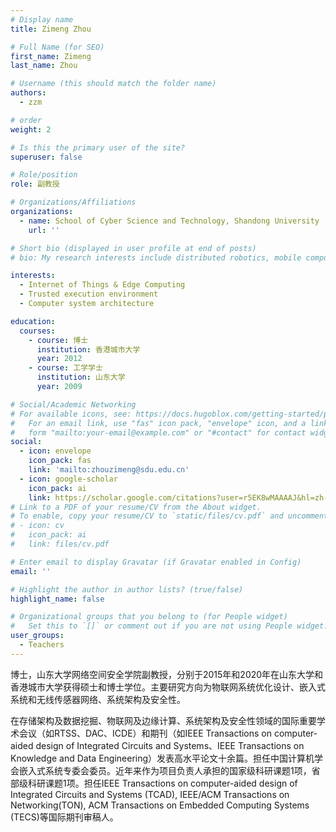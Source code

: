 ```yaml
---
# Display name
title: Zimeng Zhou

# Full Name (for SEO)
first_name: Zimeng
last_name: Zhou

# Username (this should match the folder name)
authors:
  - zzm

# order
weight: 2

# Is this the primary user of the site?
superuser: false

# Role/position
role: 副教授

# Organizations/Affiliations
organizations:
  - name: School of Cyber Science and Technology, Shandong University
    url: ''

# Short bio (displayed in user profile at end of posts)
# bio: My research interests include distributed robotics, mobile computing and programmable matter.

interests:
  - Internet of Things & Edge Computing
  - Trusted execution environment
  - Computer system architecture

education:
  courses:
    - course: 博士 
      institution: 香港城市大学
      year: 2012
    - course: 工学学士
      institution: 山东大学
      year: 2009

# Social/Academic Networking
# For available icons, see: https://docs.hugoblox.com/getting-started/page-builder/#icons
#   For an email link, use "fas" icon pack, "envelope" icon, and a link in the
#   form "mailto:your-email@example.com" or "#contact" for contact widget.
social:
  - icon: envelope
    icon_pack: fas
    link: 'mailto:zhouzimeng@sdu.edu.cn'
  - icon: google-scholar
    icon_pack: ai
    link: https://scholar.google.com/citations?user=r5EK8wMAAAAJ&hl=zh-CN&oi=sra
# Link to a PDF of your resume/CV from the About widget.
# To enable, copy your resume/CV to `static/files/cv.pdf` and uncomment the lines below.
# - icon: cv
#   icon_pack: ai
#   link: files/cv.pdf

# Enter email to display Gravatar (if Gravatar enabled in Config)
email: ''

# Highlight the author in author lists? (true/false)
highlight_name: false

# Organizational groups that you belong to (for People widget)
#   Set this to `[]` or comment out if you are not using People widget.
user_groups:
  - Teachers
---
```


博士，山东大学网络空间安全学院副教授，分别于2015年和2020年在山东大学和香港城市大学获得硕士和博士学位。主要研究方向为物联网系统优化设计、嵌入式系统和无线传感器网络、系统架构及安全性。

在存储架构及数据挖掘、物联网及边缘计算、系统架构及安全性领域的国际重要学术会议（如RTSS、DAC、ICDE）和期刊（如IEEE Transactions on computer-aided design of Integrated Circuits and Systems、IEEE Transactions on Knowledge and Data Engineering）发表高水平论文十余篇。担任中国计算机学会嵌入式系统专委会委员。近年来作为项目负责人承担的国家级科研课题1项，省部级科研课题1项。担任IEEE Transactions on computer-aided design of Integrated Circuits and Systems (TCAD), IEEE/ACM Transactions on Networking(TON), ACM Transactions on Embedded Computing Systems (TECS)等国际期刊审稿人。
